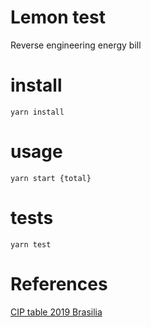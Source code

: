 # Lemon test

Reverse engineering energy bill

# install

`yarn install`

# usage

`yarn start {total}`

# tests

`yarn test`

# References

[CIP table 2019 Brasilia](http://www.sinj.df.gov.br/sinj/Norma/c6ce901131f74766841b8afd9f50755e/Decreto_39530_17_12_2018.html)

